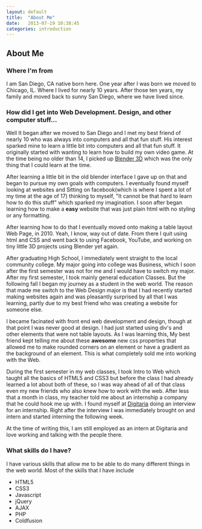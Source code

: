 ```yaml
---
layout: default
title:  "About Me"
date:   2013-07-19 10:38:45
categories: introduction
---
```

## About Me
### Where I'm from
I am San Diego, CA native born here. One year after I was born we moved to Chicago, IL. Where I lived for nearly 10 years. After those ten years, my family and  moved back to sunny San Diego, where we have lived since. 

### How did I get into Web Development. Design, and other computer stuff...
Well It began after we moved to San Diego and I met my best friend of nearly 10 who was always into computers and all that fun stuff. His interest sparked mine to learn a little bit into computers and all that fun stuff. It originally started with wanting to learn how to build my own video game. At the time being no older than 14, I picked up [Blender 3D](http://www.blender.org/) which was the only thing that I could learn at the time.

After learning a little bit in the old blender interface I gave up on that and began to pursue my own goals with computers. I eventually found myself looking at websites and Sitting on facebook(which is where I spent a lot of my time at the age of 17) thinking to myself, "It cannot be that hard to learn how to do this stuff" which sparked my imagination. I soon after began learning how to make a **easy** website that was just plain html with no styling or any formatting. 

After learning how to do that I eventually moved onto making a table layout Web Page, in 2010. Yeah, I know, way out of date. From there I quit using html and CSS and went back to using Facebook, YouTube, and working on tiny little 3D projects using Blender yet again. 

After graduating High School, I immediately went straight to the local community college. My major going into college was Business, which I soon after the first semester was not for me and I would have to switch my major. After my first semester, I took mainly general education Classes. But the following fall I began my journey as a student in the web world. The reason that made me switch to the Web Design major is that I had recently started making websites again and was pleasantly surprised by all that I was learning, partly due to my best friend who was creating a website for someone else. 

 I became facinated with front end web development and design, though at that point I was never good at design. I had just started using div's and other elements that were not table layouts. As I was learning this, My best friend kept telling me about these **awesome** new css properties that allowed me to make rounded corners on an element or have a gradient as the background of an element. This is what completely sold me into working with the Web. 

During the first semester in my web classes, I took Intro to Web which taught all the basics of HTML5 and CSS3 but before the class I had already learned a lot about both of these, so I was way ahead of all of that class even my new friends who also knew how to work with the web. After less that a month in class, my teacher told me about an internship a company that he could hook me up with. I found myself at [Digitaria](http://www.digitaria.com/) doing an interview for an internship. Right after the interview I was immediately brought on and intern and started interning the following week. 

At the time of writing this, I am still employed as an intern at Digitaria and love working and talking with the people there. 

### What skills do I have?
I have various skills that allow me to be able to do many different things in the web world.
Most of the skills that I have include

*	HTML5
*	CSS3
*	Javascript
*	jQuery
*	AJAX
*	PHP
*	Coldfusion
